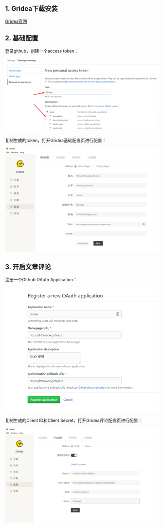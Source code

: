 ## 1. Gridea下载安装

[Gridea官网](https://gridea.dev/)

## 2. 基础配置

登录github，创建一个access token：

![](https://raw.githubusercontent.com/htdwade/PicBed/master/img/20191225030543.png)

复制生成的token，打开Gridea基础配置页进行配置：

![](https://raw.githubusercontent.com/htdwade/PicBed/master/img/20191225031110.png)

## 3. 开启文章评论

注册一个Github OAuth Application：

![](https://raw.githubusercontent.com/htdwade/PicBed/master/img/20191225031623.png)

复制生成的Client ID和Client Secret，打开Gridea评论配置页进行配置：

![](https://raw.githubusercontent.com/htdwade/PicBed/master/img/20191225032027.png)


